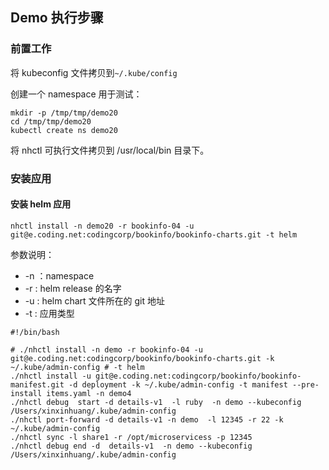 



## Demo 执行步骤

### 前置工作

将 kubeconfig 文件拷贝到`~/.kube/config`

创建一个 namespace 用于测试：

```shell
mkdir -p /tmp/tmp/demo20
cd /tmp/tmp/demo20
kubectl create ns demo20
```

将 nhctl 可执行文件拷贝到 /usr/local/bin 目录下。

### 安装应用

#### 安装 helm 应用

```shell
nhctl install -n demo20 -r bookinfo-04 -u git@e.coding.net:codingcorp/bookinfo/bookinfo-charts.git -t helm
```

参数说明：

- -n ：namespace
- -r : helm release 的名字
- -u : helm chart 文件所在的 git 地址
- -t : 应用类型





```shell
#!/bin/bash

# ./nhctl install -n demo -r bookinfo-04 -u git@e.coding.net:codingcorp/bookinfo/bookinfo-charts.git -k ~/.kube/admin-config # -t helm
./nhctl install -u git@e.coding.net:codingcorp/bookinfo/bookinfo-manifest.git -d deployment -k ~/.kube/admin-config -t manifest --pre-install items.yaml -n demo4
./nhctl debug  start -d details-v1  -l ruby  -n demo --kubeconfig /Users/xinxinhuang/.kube/admin-config
./nhctl port-forward -d details-v1 -n demo  -l 12345 -r 22 -k ~/.kube/admin-config
./nhctl sync -l share1 -r /opt/microservicess -p 12345
./nhctl debug end -d  details-v1  -n demo --kubeconfig  /Users/xinxinhuang/.kube/admin-config
```